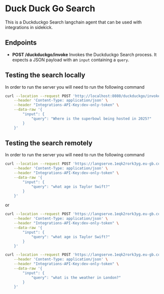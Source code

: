 # Duck Duck Go Search

This is a Duckduckgo Search langchain agent that can be used with integrations in sidekick.

## Endpoints

- **POST /duckduckgo/invoke**
  Invokes the Duckduckgo Search process. It expects a JSON payload with an `input` containing a `query`.

## Testing the search locally
In order to run the server you will need to run the following command

```bash
curl --location --request POST 'http://localhost:8080/duckduckgo/invoke' \
    --header 'Content-Type: application/json' \
    --header "Integrations-API-Key:dev-only-token" \
    --data-raw '{
        "input": {
            "query": "Where is the superbowl being hosted in 2025?"
        }
    }'
```

## Testing the search remotely
In order to run the server you will need to run the following command

```bash
curl --location --request POST 'https://langserve.1eqk2rork3yg.eu-gb.codeengine.appdomain.cloud/duckduckgo/invoke' \
    --header 'Content-Type: application/json' \
    --header "Integrations-API-Key:dev-only-token" \
    --data-raw '{
        "input": {
            "query": "what age is Taylor Swift?"
        }
    }'
```

or

```bash
curl --location --request POST 'https://langserve.1eqk2rork3yg.eu-gb.codeengine.appdomain.cloud/duckduckgo/invoke' \
    --header 'Content-Type: application/json' \
    --header "Integrations-API-Key:dev-only-token" \
    --data-raw '{
        "input": {
            "query": "what age is Taylor Swift?"
        }
    }'
```

```bash
curl --location --request POST 'https://langserve.1eqk2rork3yg.eu-gb.codeengine.appdomain.cloud/duckduckgo/invoke' \
    --header 'Content-Type: application/json' \
    --header "Integrations-API-Key:dev-only-token" \
    --data-raw '{
        "input": {
            "query": "what is the weather in London?"
        }
    }'
```
